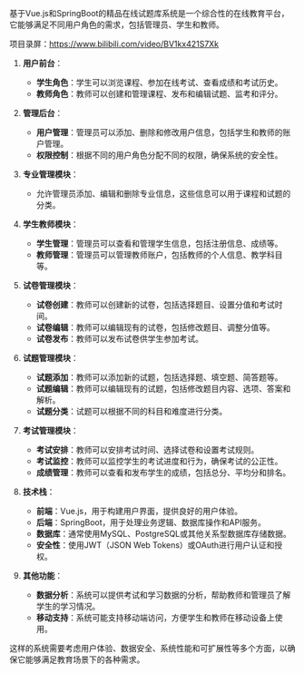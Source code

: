 ﻿基于Vue.js和SpringBoot的精品在线试题库系统是一个综合性的在线教育平台，它能够满足不同用户角色的需求，包括管理员、学生和教师。

项目录屏：https://www.bilibili.com/video/BV1kx421S7Xk

1. **用户前台**：
   - **学生角色**：学生可以浏览课程、参加在线考试、查看成绩和考试历史。
   - **教师角色**：教师可以创建和管理课程、发布和编辑试题、监考和评分。

2. **管理后台**：
   - **用户管理**：管理员可以添加、删除和修改用户信息，包括学生和教师的账户管理。
   - **权限控制**：根据不同的用户角色分配不同的权限，确保系统的安全性。

3. **专业管理模块**：
   - 允许管理员添加、编辑和删除专业信息，这些信息可以用于课程和试题的分类。

4. **学生教师模块**：
   - **学生管理**：管理员可以查看和管理学生信息，包括注册信息、成绩等。
   - **教师管理**：管理员可以管理教师账户，包括教师的个人信息、教学科目等。

5. **试卷管理模块**：
   - **试卷创建**：教师可以创建新的试卷，包括选择题目、设置分值和考试时间。
   - **试卷编辑**：教师可以编辑现有的试卷，包括修改题目、调整分值等。
   - **试卷发布**：教师可以发布试卷供学生参加考试。

6. **试题管理模块**：
   - **试题添加**：教师可以添加新的试题，包括选择题、填空题、简答题等。
   - **试题编辑**：教师可以编辑现有的试题，包括修改题目内容、选项、答案和解析。
   - **试题分类**：试题可以根据不同的科目和难度进行分类。

7. **考试管理模块**：
   - **考试安排**：教师可以安排考试时间、选择试卷和设置考试规则。
   - **考试监控**：教师可以监控学生的考试进度和行为，确保考试的公正性。
   - **成绩管理**：教师可以查看和发布学生的成绩，包括总分、平均分和排名。

8. **技术栈**：
   - **前端**：Vue.js，用于构建用户界面，提供良好的用户体验。
   - **后端**：SpringBoot，用于处理业务逻辑、数据库操作和API服务。
   - **数据库**：通常使用MySQL、PostgreSQL或其他关系型数据库存储数据。
   - **安全性**：使用JWT（JSON Web Tokens）或OAuth进行用户认证和授权。

9. **其他功能**：
   - **数据分析**：系统可以提供考试和学习数据的分析，帮助教师和管理员了解学生的学习情况。
   - **移动支持**：系统可能支持移动端访问，方便学生和教师在移动设备上使用。

这样的系统需要考虑用户体验、数据安全、系统性能和可扩展性等多个方面，以确保它能够满足教育场景下的各种需求。